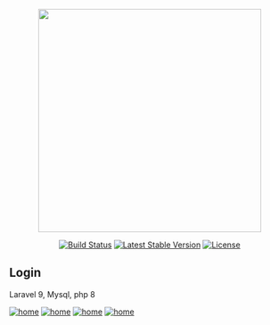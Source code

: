 <p align="center"><a href="https://laravel.com" target="_blank"><img src="https://raw.githubusercontent.com/laravel/art/master/logo-lockup/5%20SVG/2%20CMYK/1%20Full%20Color/laravel-logolockup-cmyk-red.svg" width="400"></a></p>

<p align="center">
<a href="https://travis-ci.org/laravel/framework"><img src="https://travis-ci.org/laravel/framework.svg" alt="Build Status"></a>
<a href="https://packagist.org/packages/laravel/framework"><img src="https://img.shields.io/packagist/v/laravel/framework" alt="Latest Stable Version"></a>
<a href="https://packagist.org/packages/laravel/framework"><img src="https://img.shields.io/packagist/l/laravel/framework" alt="License"></a>
</p>

## Login

Laravel 9, Mysql, php 8

<a href="#"><img src="https://firebasestorage.googleapis.com/v0/b/laravel-p.appspot.com/o/login%2F1.jpg?alt=media&token=67911329-c2a7-4bcb-8d45-2e380db04676" alt="home"></a>
<a href="#"><img src="https://firebasestorage.googleapis.com/v0/b/laravel-p.appspot.com/o/login%2F2.jpg?alt=media&token=6c60ba64-ce52-4c0d-87ad-b5d43c712a87" alt="home"></a>
<a href="#"><img src="https://firebasestorage.googleapis.com/v0/b/laravel-p.appspot.com/o/login%2F3.jpg?alt=media&token=0b1ccb38-59d2-4af0-bbe0-07a4363fa915" alt="home"></a>
<a href="#"><img src="https://firebasestorage.googleapis.com/v0/b/laravel-p.appspot.com/o/login%2F4.jpg?alt=media&token=7d024ed9-859b-4075-b8e1-898867742569" alt="home"></a>
